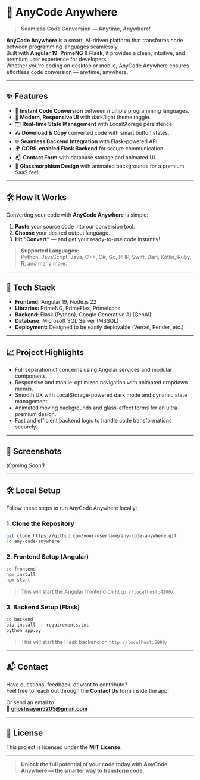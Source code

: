 
# 🧩 AnyCode Anywhere

> **Seamless Code Conversion — Anytime, Anywhere!**

**AnyCode Anywhere** is a smart, AI-driven platform that transforms code between programming languages seamlessly.  
Built with **Angular 19**, **PrimeNG** & **Flask**, it provides a clean, intuitive, and premium user experience for developers.  
Whether you're coding on desktop or mobile, AnyCode Anywhere ensures effortless code conversion — anytime, anywhere.

---

## ✨ Features

- 🚀 **Instant Code Conversion** between multiple programming languages.
- 🎨 **Modern, Responsive UI** with dark/light theme toggle.
- 🗂️ **Real-time State Management** with LocalStorage persistence.
- 📥 **Download & Copy** converted code with smart button states.
- 🌐 **Seamless Backend Integration** with Flask-powered API.
- 🌍 **CORS-enabled Flask Backend** for secure communication.
- 📬 **Contact Form** with database storage and animated UI.
- 🎨 **Glassmorphism Design** with animated backgrounds for a premium SaaS feel.

---

## 🛠️ How It Works

Converting your code with **AnyCode Anywhere** is simple:

1. **Paste** your source code into our conversion tool.
2. **Choose** your desired output language.
3. **Hit “Convert”** — and get your ready-to-use code instantly!

> **Supported Languages:**  
Python, JavaScript, Java, C++, C#, Go, PHP, Swift, Dart, Kotlin, Ruby, R, and many more.

---

## 📌 Tech Stack

- **Frontend:** Angular 19, Node.js 22
- **Libraries:** PrimeNG, PrimeFlex, PrimeIcons
- **Backend:** Flask (Python), Google Generative AI (GenAI)
- **Database:** Microsoft SQL Server (MSSQL)
- **Deployment:** Designed to be easily deployable (Vercel, Render, etc.)

---

## 📈 Project Highlights

- Full separation of concerns using Angular services and modular components.
- Responsive and mobile-optimized navigation with animated dropdown menus.
- Smooth UX with LocalStorage-powered dark mode and dynamic state management.
- Animated moving backgrounds and glass-effect forms for an ultra-premium design.
- Fast and efficient backend logic to handle code transformations securely.

---

## 📸 Screenshots

*(Coming Soon!)*

---

## 🛠️ Local Setup

Follow these steps to run AnyCode Anywhere locally:

### 1. Clone the Repository

```bash
git clone https://github.com/your-username/any-code-anywhere.git
cd any-code-anywhere
```

### 2. Frontend Setup (Angular)

```bash
cd frontend
npm install
npm start
```

> This will start the Angular frontend on `http://localhost:4200/`

### 3. Backend Setup (Flask)

```bash
cd backend
pip install -r requirements.txt
python app.py
```

> This will start the Flask backend on `http://localhost:5000/`

---

## 📬 Contact

Have questions, feedback, or want to contribute?  
Feel free to reach out through the **Contact Us** form inside the app!

Or send an email to:  
📧 **ghoshsayan5205@gmail.com**

---

## 📄 License

This project is licensed under the **MIT License**.

---

> **Unlock the full potential of your code today with AnyCode Anywhere — the smarter way to transform code.**

